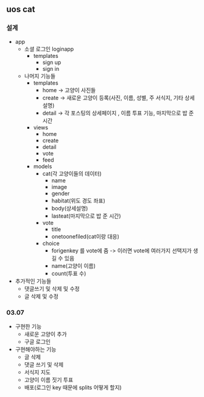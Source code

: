 ##  uos cat

### 설계

* app
  * 소셜 로그인 loginapp
    * templates
      * sign up
      * sign in
  * 나머지 기능들 
    * templates
      * home -> 고양이 사진들
      * create -> 새로운 고양이 등록(사진, 이름, 성별, 주 서식지, 기타 상세설명)
      * detail -> 각 포스팅의 상세페이지 , 이름 투표 기능, 마지막으로 밥 준시간
    * views
      * home
      * create
      * detail
      * vote
      * feed
    * models
      * cat(각 고양이들의 데이터)
        * name
        * image
        * gender
        * habitat(위도 경도 좌표)
        * body(상세설명)
        * lasteat(마지막으로 밥 준 시간)
      * vote
        * title
        * onetoonefiled(cat이랑 대응)
      * choice
        * forigenkey 를 vote에 줌 -> 이러면 vote에 여러가지 선택지가 생길 수 있음
        * name(고양이 이름)
        * count(투표 수)
* 추가적인 기능들
  * 댓글쓰기 및 삭제 및 수정
  * 글 삭제 및 수정

    

### 03.07

* 구현한 기능
  * 새로운 고양이 추가
  * 구글 로그인
* 구현해야하는 기능
  * 글 삭제
  * 댓글 쓰기 및 삭제
  * 서식지 지도
  * 고양이 이름 짓기 투표
  * 배포(로그인 key 때문에 splits 어떻게 할지)

